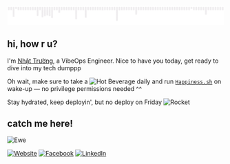![](images/gif.gif)

## hi, how r u?

I'm [Nhật Trường](https://www.nh4ttruong.me/?utm_source=github&utm_medium=referral&utm_campaign=profile), a VibeOps Engineer. Nice to have you today, get ready to dive into my tech dumppp

Oh wait, make sure to take a <img src="https://raw.githubusercontent.com/Tarikul-Islam-Anik/Animated-Fluent-Emojis/master/Emojis/Food/Hot%20Beverage.png" alt="Hot Beverage" width="20" height="20" /> daily and run [`Happiness.sh`](./Happiness.sh) on wake-up — no privilege permissions needed ^^

Stay hydrated, keep deployin', but no deploy on Friday <img src="https://raw.githubusercontent.com/Tarikul-Islam-Anik/Animated-Fluent-Emojis/master/Emojis/Travel%20and%20places/Rocket.png" alt="Rocket" width="20" height="20" />

## catch me here!

<img src="https://raw.githubusercontent.com/Tarikul-Islam-Anik/Animated-Fluent-Emojis/master/Emojis/Animals/Ewe.png" alt="Ewe" width="13%" height="13%" />

[![Website](https://img.shields.io/website-up-down-green-red/http/shields.io.svg)](https://www.nh4ttruong.me/?utm_source=github&utm_medium=referral&utm_campaign=profile)
[![Facebook](https://img.shields.io/badge/Facebook-%231877F2.svg?logo=Facebook&logoColor=white)](https://fb.com/nh4ttruong/?utm_source=github&utm_medium=referral&utm_campaign=profile)
[![LinkedIn](https://custom-icon-badges.demolab.com/badge/LinkedIn-0A66C2?logo=linkedin-white&logoColor=fff)](https://www.linkedin.com/in/truongtbn?utm_source=github&utm_medium=referral&utm_campaign=profile)
